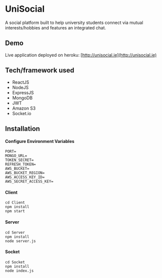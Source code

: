 # UniSocial
A social platform built to help university students connect via mutual interests/hobbies and features an integrated chat.

## Demo
Live application deployed on heroku: [http://unisocial.ie](http://unisocial.ie)

## Tech/framework used
* ReactJS
* NodeJS
* ExpressJS
* MongoDB
* JWT
* Amazon S3
* Socket.io

## Installation
#### Configure Environment Variables
```
PORT=
MONGO_URL=
TOKEN_SECRET=
REFRESH_TOKEN=
AWS_BUCKET=
AWS_BUCKET_REGION=
AWS_ACCESS_KEY_ID=
AWS_SECRET_ACCESS_KEY=
```

#### Client
```
cd Client
npm install
npm start
```

#### Server
```
cd Server
npm install
node server.js
```

#### Socket
```
cd Socket
npm install
node index.js
```
